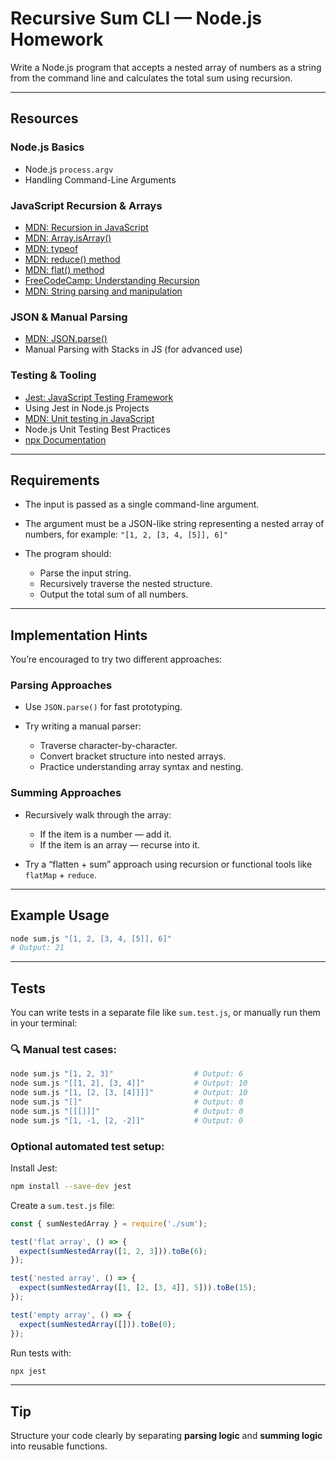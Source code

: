 # Recursive Sum CLI — Node.js Homework

Write a Node.js program that accepts a nested array of numbers as a string from the command line and calculates the total sum using recursion.

---

## Resources

### Node.js Basics

* Node.js `process.argv`
* Handling Command-Line Arguments

### JavaScript Recursion & Arrays

* [MDN: Recursion in JavaScript](https://developer.mozilla.org/en-US/docs/Glossary/Recursion)
* [MDN: Array.isArray()](https://developer.mozilla.org/en-US/docs/Web/JavaScript/Reference/Global_Objects/Array/isArray)
* [MDN: typeof](https://developer.mozilla.org/en-US/docs/Web/JavaScript/Reference/Operators/typeof)
* [MDN: reduce() method](https://developer.mozilla.org/en-US/docs/Web/JavaScript/Reference/Global_Objects/Array/reduce)
* [MDN: flat() method](https://developer.mozilla.org/en-US/docs/Web/JavaScript/Reference/Global_Objects/Array/flat)
* [FreeCodeCamp: Understanding Recursion](https://www.freecodecamp.org/news/recursion-in-javascript/)
* [MDN: String parsing and manipulation](https://developer.mozilla.org/en-US/docs/Web/JavaScript/Reference/Global_Objects/String)

### JSON & Manual Parsing

* [MDN: JSON.parse()](https://developer.mozilla.org/en-US/docs/Web/JavaScript/Reference/Global_Objects/JSON/parse)
* Manual Parsing with Stacks in JS (for advanced use)

### Testing & Tooling

* [Jest: JavaScript Testing Framework](https://jestjs.io/)
* Using Jest in Node.js Projects
* [MDN: Unit testing in JavaScript](https://developer.mozilla.org/en-US/docs/Learn/Tools_and_testing/Testing/Unit_testing_JavaScript)
* Node.js Unit Testing Best Practices
* [npx Documentation](https://docs.npmjs.com/cli/v10/commands/npx)

---

## Requirements

* The input is passed as a single command-line argument.
* The argument must be a JSON-like string representing a nested array of numbers, for example:
  `"[1, 2, [3, 4, [5]], 6]"`
* The program should:

  * Parse the input string.
  * Recursively traverse the nested structure.
  * Output the total sum of all numbers.

---

## Implementation Hints

You’re encouraged to try two different approaches:

### Parsing Approaches

* Use `JSON.parse()` for fast prototyping.
* Try writing a manual parser:

  * Traverse character-by-character.
  * Convert bracket structure into nested arrays.
  * Practice understanding array syntax and nesting.

### Summing Approaches

* Recursively walk through the array:

  * If the item is a number — add it.
  * If the item is an array — recurse into it.
* Try a “flatten + sum” approach using recursion or functional tools like `flatMap` + `reduce`.

---

## Example Usage

```bash
node sum.js "[1, 2, [3, 4, [5]], 6]"
# Output: 21
```

---

## Tests

You can write tests in a separate file like `sum.test.js`, or manually run them in your terminal:

### 🔍 Manual test cases:

```bash
node sum.js "[1, 2, 3]"                  # Output: 6
node sum.js "[[1, 2], [3, 4]]"           # Output: 10
node sum.js "[1, [2, [3, [4]]]]"         # Output: 10
node sum.js "[]"                         # Output: 0
node sum.js "[[[]]]"                     # Output: 0
node sum.js "[1, -1, [2, -2]]"           # Output: 0
```

### Optional automated test setup:

Install Jest:

```bash
npm install --save-dev jest
```

Create a `sum.test.js` file:

```js
const { sumNestedArray } = require('./sum');

test('flat array', () => {
  expect(sumNestedArray([1, 2, 3])).toBe(6);
});

test('nested array', () => {
  expect(sumNestedArray([1, [2, [3, 4]], 5])).toBe(15);
});

test('empty array', () => {
  expect(sumNestedArray([])).toBe(0);
});
```

Run tests with:

```bash
npx jest
```

---

## Tip

Structure your code clearly by separating **parsing logic** and **summing logic** into reusable functions.

